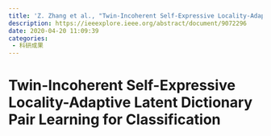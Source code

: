 ```yaml
---
title: 'Z. Zhang et al., "Twin-Incoherent Self-Expressive Locality-Adaptive Latent Dictionary Pair Learning for Classification," in IEEE Transactions on Neural Networks and Learning Systems, vol. 32, no. 3, pp. 947-961, March 2021, doi: 10.1109/TNNLS.2020.2979748.'
description: https://ieeexplore.ieee.org/abstract/document/9072296
date: 2020-04-20 11:09:39
categories:
 - 科研成果
---
```

# Twin-Incoherent Self-Expressive Locality-Adaptive Latent Dictionary Pair Learning for Classification